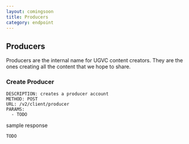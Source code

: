 ```yaml
---
layout: comingsoon
title: Producers
category: endpoint
---
```


## Producers

Producers are the internal name for UGVC content creators. They are the ones creating all the content that we hope to share.

### Create Producer

    DESCRIPTION: creates a producer account
    METHOD: POST
    URL: /v2/client/producer
    PARAMS:
      - TODO

sample response

    TODO